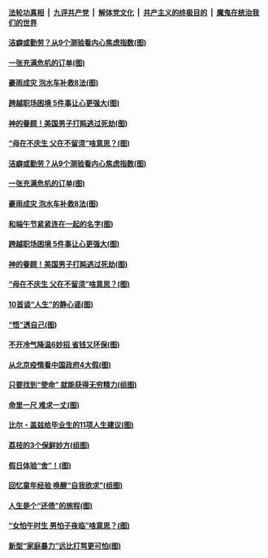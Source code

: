 

####  [法轮功真相](../../../../basic/blob/master/README.md?t=06250802) &nbsp;|&nbsp; [九评共产党](../../../../9ping.md/blob/master/README.md?t=06250802) &nbsp;|&nbsp; [解体党文化](../../../../jtdwh.md/blob/master/README.md?t=06250802)  &nbsp;|&nbsp; [共产主义的终极目的](../../../../gczydzjmd.md/blob/master/README.md?t=06250802) &nbsp;|&nbsp; [魔鬼在统治我们的世界](../../../../mgztzwmdsj.md/blob/master/README.md?t=06250802) 

#### [洁癖或勤劳？从9个测验看内心焦虑指数(图)](../pages/p8/937558.md?t=06250802) 

#### [一张充满危机的订单(图)](../pages/p8/936981.md?t=06250802) 

#### [豪雨成灾 泡水车补救8法(图)](../pages/p8/937526.md?t=06250802) 

#### [跨越职场困境 5件事让心更强大(图)](../pages/p8/937375.md?t=06250802) 

#### [神的眷顾！美国男子打盹逃过死劫(图)](../pages/p8/936985.md?t=06250802) 

#### [“母在不庆生 父在不留须”啥意思？(图)](../pages/p8/937234.md?t=06250802) 

#### [洁癖或勤劳？从9个测验看内心焦虑指数(图)](../pages/p8/937558.md?t=06250802) 

#### [一张充满危机的订单(图)](../pages/p8/936981.md?t=06250802) 

#### [豪雨成灾 泡水车补救8法(图)](../pages/p8/937526.md?t=06250802) 

#### [和端午节紧紧连在一起的名字(图)](../pages/p8/937448.md?t=06250802) 

#### [跨越职场困境 5件事让心更强大(图)](../pages/p8/937375.md?t=06250802) 

#### [神的眷顾！美国男子打盹逃过死劫(图)](../pages/p8/936985.md?t=06250802) 

#### [“母在不庆生 父在不留须”啥意思？(图)](../pages/p8/937234.md?t=06250802) 

#### [10首谈“人生”的静心谣(图)](../pages/p8/936965.md?t=06250802) 

#### [“悟”透自己(图)](../pages/p8/936972.md?t=06250802) 

#### [不开冷气降温6妙招 省钱又环保(图)](../pages/p8/937329.md?t=06250802) 

#### [从北京疫情看中国政府4大假(图)](../pages/p8/937196.md?t=06250802) 

#### [只要找到“使命” 就能获得无穷精力(组图)](../pages/p8/937159.md?t=06250802) 

#### [命里一尺 难求一丈(图)](../pages/p8/936782.md?t=06250802) 

#### [比尔・盖兹给毕业生的11项人生建议(图)](../pages/p8/936231.md?t=06250802) 

#### [荔枝的3个保鲜妙方(组图)](../pages/p8/936950.md?t=06250802) 

#### [假日体验“舍”！(图)](../pages/p8/937183.md?t=06250802) 

#### [回忆童年经验 唤醒“自我欲求”(组图)](../pages/p8/937082.md?t=06250802) 

#### [人生是个“还债”的旅程(图)](../pages/p8/936768.md?t=06250802) 

#### [“女怕午时生 男怕子夜临”啥意思？(图)](../pages/p8/937081.md?t=06250802) 

#### [新型“家庭暴力”远比打骂更可怕(图)](../pages/p8/936230.md?t=06250802) 

